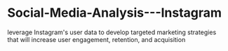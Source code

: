 # Social-Media-Analysis---Instagram
 leverage Instagram's user data to develop targeted marketing strategies that will increase user engagement, retention, and acquisition
